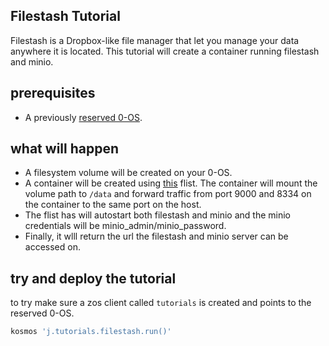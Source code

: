 
## Filestash Tutorial

Filestash is a Dropbox-like file manager that let you manage your data anywhere it is located.
This tutorial will create a container running filestash and minio.

## prerequisites

- A previously [reserved 0-OS](https://github.com/threefoldfoundation/info_grid/blob/development/docs/capacity_reservation/README.md).

## what will happen

- A filesystem volume will be created on your 0-OS.
- A container will be created using [this](https://hub.grid.tf/tf-official-apps/filestash_with_minio_autostart.flist) flist. The container will mount the volume path to `/data` and forward traffic from port 9000 and 8334 on the container to the same port on the host.
- The flist has will autostart both filestash and minio and the minio credentials will be minio_admin/minio_password.
- Finally, it wlll return the url the filestash and minio server can be accessed on.


## try and deploy the tutorial

to try make sure a zos client called `tutorials` is created and points to the reserved 0-OS.

```bash
kosmos 'j.tutorials.filestash.run()'
```

